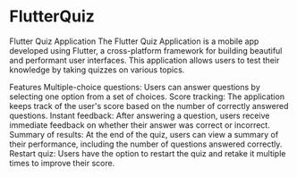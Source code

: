 # FlutterQuiz
Flutter Quiz Application
The Flutter Quiz Application is a mobile app developed using Flutter, a cross-platform framework for building beautiful and performant user interfaces. This application allows users to test their knowledge by taking quizzes on various topics.

Features
Multiple-choice questions: Users can answer questions by selecting one option from a set of choices.
Score tracking: The application keeps track of the user's score based on the number of correctly answered questions.
Instant feedback: After answering a question, users receive immediate feedback on whether their answer was correct or incorrect.
Summary of results: At the end of the quiz, users can view a summary of their performance, including the number of questions answered correctly.
Restart quiz: Users have the option to restart the quiz and retake it multiple times to improve their score.

